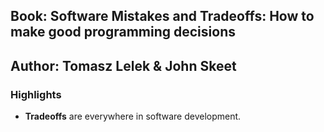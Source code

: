 ﻿## Book: Software Mistakes and Tradeoffs: How to make good programming decisions
## Author: Tomasz Lelek & John Skeet

### Highlights
- **Tradeoffs** are everywhere in software development.